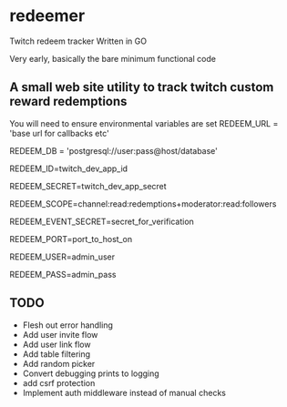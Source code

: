 # redeemer
Twitch redeem tracker
Written in GO

Very early, basically the bare minimum functional code

## A small web site utility to track twitch custom reward redemptions

You will need to ensure environmental variables are set
REDEEM_URL = 'base url for callbacks etc'

REDEEM_DB = 'postgresql://user:pass@host/database'

REDEEM_ID=twitch_dev_app_id

REDEEM_SECRET=twitch_dev_app_secret

REDEEM_SCOPE=channel:read:redemptions+moderator:read:followers

REDEEM_EVENT_SECRET=secret_for_verification

REDEEM_PORT=port_to_host_on

REDEEM_USER=admin_user

REDEEM_PASS=admin_pass



## TODO

- Flesh out error handling
- Add user invite flow
- Add user link flow
- Add table filtering
- Add random picker
- Convert debugging prints to logging
- add csrf protection
- Implement auth middleware instead of manual checks
